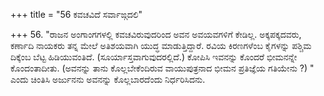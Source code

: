 +++
title = "56 ಕವಚವಿದೆ ಸರ್ವಾಙ್ಗದಲಿ"

+++
56. "ರಾಜನ ಅಂಗಾಂಗಗಳಲ್ಲಿ ಕವಚವಿರುವುದರಿಂದ ಅವನ ಅವಯವಗಳಿಗೆ ಕೇಡಿಲ್ಲ. ಅಕ್ಕಪಕ್ಕದವರು, ಕರ್ಣಾದಿ ನಾಯಕರು ತನ್ನ ಮೇಲೆ ಅತಿಶಯವಾಗಿ ಯುದ್ಧ ಮಾಡುತ್ತಿದ್ದಾರೆ. ರವಿಯ ಕಿರಣಗಳೆಂಬ ಕೈಗಳನ್ನು ಪಶ್ಚಿಮ ದಿಕ್ಕೆಂಬ ಬೆಟ್ಟ ಹಿಡಿಯುವಂತಿದೆ. (ಸೂರ್ಯಾಸ್ತವಾಗುವುದರಲ್ಲಿದೆ.) ಕೋಪಿಸಿ ಇವನನ್ನು ಕೊಂದರೆ ಭೀಮನನ್ನೇ ಕೊಂದಂತಾದೀತು. (ಅವನನ್ನು ತಾನು ಕೊಲ್ಲಬೇಕೆಂದಿರುವ ವಾಯುಪುತ್ರನಾದ ಭೀಮನ ಪ್ರತಿಜ್ಞೆಯ ಗತಿಯೇನು ?) " ಎಂದು ಚಿಂತಿಸಿ ಅರ್ಜುನನು ಅವನನ್ನು ಕೊಲ್ಲಬಾರದೆಂದು ನಿರ್ಧರಿಸಿದನು.